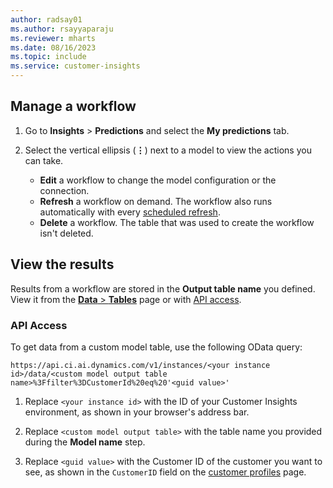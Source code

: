 ```yaml
---
author: radsay01
ms.author: rsayyaparaju
ms.reviewer: mharts
ms.date: 08/16/2023
ms.topic: include
ms.service: customer-insights
---
```


## Manage a workflow

1. Go to **Insights** > **Predictions** and select the **My predictions** tab.

1. Select the vertical ellipsis (**&vellip;**) next to a model to view the actions you can take.

   - **Edit** a workflow to change the model configuration or the connection.
   - **Refresh** a workflow on demand. The workflow also runs automatically with every [scheduled refresh](../schedule-refresh.md).
   - **Delete** a workflow. The table that was used to create the workflow isn't deleted.

## View the results

Results from a workflow are stored in the **Output table name** you defined. View it from the [**Data** > **Tables**](../tables.md) page or with [API access](../apis.md).

### API Access

To get data from a custom model table, use the following OData query:

`https://api.ci.ai.dynamics.com/v1/instances/<your instance id>/data/<custom model output table name>%3Ffilter%3DCustomerId%20eq%20'<guid value>'`

1. Replace `<your instance id>` with the ID of your Customer Insights environment, as shown in your browser's address bar.

1. Replace `<custom model output table>` with the table name you provided during the **Model name** step.

1. Replace `<guid value>` with the Customer ID of the customer you want to see, as shown in the `CustomerID` field on the [customer profiles](../customer-profiles.md) page.
